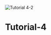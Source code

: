 ![Tutorial 4-2](https://user-images.githubusercontent.com/74120068/133495272-e7290b3e-a6e1-4f22-b4b3-79fd50286c34.png)
# Tutorial-4

